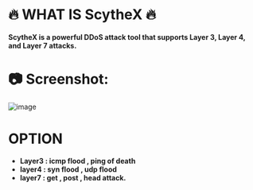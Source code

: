 # 🔥 WHAT IS ScytheX 🔥
**ScytheX is a powerful DDoS attack tool that supports Layer 3, Layer 4, and Layer 7 attacks.**

# 📷 Screenshot:
![image](https://github.com/user-attachments/assets/dd62bba0-70e6-45ad-99af-ec8ae9347fce)

# OPTION
- **Layer3 : icmp flood , ping of death**
- **layer4 : syn flood , udp flood**
- **layer7 : get , post , head attack.**
